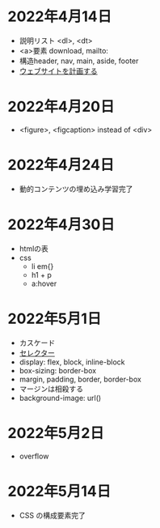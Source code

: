 # 2022年4月14日
- 説明リスト &lt;dl&gt;, &lt;dt&gt;
- \<a>要素 download, mailto:
- 構造header, nav, main, aside, footer
- [ウェブサイトを計画する](https://developer.mozilla.org/ja/docs/Learn/HTML/Introduction_to_HTML/Document_and_website_structure#planning_a_simple_website)

# 2022年4月20日
- \<figure>, \<figcaption> instead of \<div>

# 2022年4月24日
- 動的コンテンツの埋め込み学習完了

# 2022年4月30日
- htmlの表
- css 
  - li em{}
  - h1 + p
  - a:hover

# 2022年5月1日
- カスケード
- [セレクター](https://developer.mozilla.org/ja/docs/Learn/CSS/Building_blocks/Selectors#reference_table_of_selectors)
- display: flex, block, inline-block
- box-sizing: border-box
- margin, padding, border, border-box
- マージンは相殺する
- background-image: url()

# 2022年5月2日
- overflow

# 2022年5月14日
- CSS の構成要素完了